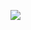 
[![](https://jitpack.io/v/muyishuangfeng/LTGameSdkGoogle.svg)](https://jitpack.io/#muyishuangfeng/LTGameSdkGoogle)
